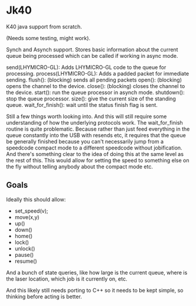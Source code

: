 # Jk40

K40 java support from scratch.

(Needs some testing, might work).

Synch and Asynch support. Stores basic information about the current queue being processed which can be called if working in async mode.

send(LHYMICRO-GL): Adds LHYMICRO-GL code to the queue for processing.
process(LHYMICRO-GL): Adds a padded packet for immediate sending. 
flush(): (blocking) sends all pending packets
open(): (blocking) opens the channel to the device.
close(): (blocking) closes the channel to the device.
start(): run the queue processor in asynch mode.
shutdown(): stop the queue processor.
size(): give the current size of the standing queue.
wait_for_finish(): wait until the status finish flag is sent.

Still a few things worth looking into. And this will still require some understanding of how the underlying protocols work. The wait_for_finish routine is quite problematic. Because rather than just feed everything in the queue constantly into the USB with resends etc, it requires that the queue be generally finished because you can't necessarily jump from a speedcode compact mode to a different speedcode without jobification. And there's something clear to the idea of doing this at the same level as the rest of this. This would allow for setting the speed to something else on the fly without telling anybody about the compact mode etc.

Goals
---

Ideally this should allow:

* set_speed(v);
* move(x,y)
* up()
* down()
* home()
* lock()
* unlock()
* pause()
* resume()

And a bunch of state queries, like how large is the current queue, where is the laser location, which job is it currently on, etc.

And this likely still needs porting to C++ so it needs to be kept simple, so thinking before acting is better.
